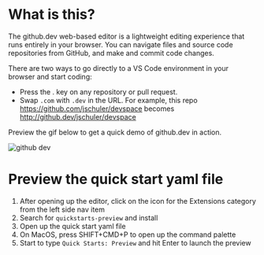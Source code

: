 # What is this?

The github.dev web-based editor is a lightweight editing experience that runs entirely in your browser. You can navigate files and source code repositories from GitHub, and make and commit code changes.

There are two ways to go directly to a VS Code environment in your browser and start coding:

* Press the . key on any repository or pull request.
* Swap `.com` with `.dev` in the URL. For example, this repo https://github.com/jschuler/devspace becomes http://github.dev/jschuler/devspace

Preview the gif below to get a quick demo of github.dev in action.

![github dev](https://user-images.githubusercontent.com/856858/130119109-4769f2d7-9027-4bc4-a38c-10f297499e8f.gif)

# Preview the quick start yaml file
1. After opening up the editor, click on the icon for the Extensions category from the left side nav item
1. Search for `quickstarts-preview` and install
1. Open up the quick start yaml file
1. On MacOS, press SHIFT+CMD+P to open up the command palette
1. Start to type `Quick Starts: Preview` and hit Enter to launch the preview
